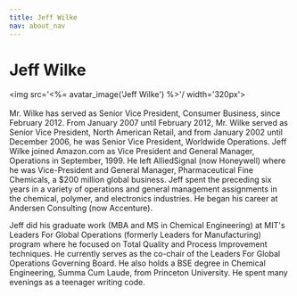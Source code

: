 ```yaml
---
title: Jeff Wilke
nav: about_nav
---
```

# Jeff Wilke

<img src='<%= avatar_image('Jeff Wilke') %>'/ width='320px'>
<br/>
<br/>
Mr. Wilke has served as Senior Vice President, Consumer Business, since February 2012. From January 2007 until February 2012, Mr. Wilke served as Senior Vice President, North American Retail, and from January 2002 until December 2006, he was Senior Vice President, Worldwide Operations. Jeff Wilke joined Amazon.com as Vice President and General Manager, Operations in September, 1999. He left AlliedSignal (now Honeywell) where he was Vice-President and General Manager, Pharmaceutical Fine Chemicals, a $200 million global business. Jeff spent the preceding six years in a variety of operations and general management assignments in the chemical, polymer, and electronics industries. He began his career at Andersen Consulting (now Accenture).  

Jeff did his graduate work (MBA and MS in Chemical Engineering) at MIT's Leaders For Global Operations (formerly Leaders for Manufacturing) program where he focused on Total Quality and Process Improvement techniques. He currently serves as the co-chair of the Leaders For Global Operations Governing Board.  He also holds a BSE degree in Chemical Engineering, Summa Cum Laude, from Princeton University.  He spent many evenings as a teenager writing code.